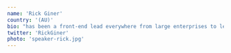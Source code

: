 ```yaml
---
name: 'Rick Giner'
country: '(AU)'
bio: "has been a front-end lead everywhere from large enterprises to lean startups. Passionate about dev practises, emerging tech and whisky, he's always happy to talk tech over a glass. "
twitter: 'RickGiner'
photo: 'speaker-rick.jpg'
---
```

